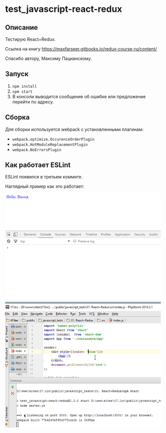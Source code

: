 # test_javascript-react-redux

## Описание

Тестирую React+Redux.

Ссылка на книгу https://maxfarseer.gitbooks.io/redux-course-ru/content/

Спасибо автору, Максиму Пацианскому.

## Запуск

1. `npm install`
2. `npm start`
3. В консоли выводится сообщение об ошибке или предложение перейти по адресу.

## Сборка

Для сборки используется webpack с установленными плагинам:

- `webpack.optimize.OccurenceOrderPlugin`
- `webpack.HotModuleReplacementPlugin`
- `webpack.NoErrorsPlugin`

## Как работает ESLint

ESLint появился в третьем коммите.

Наглядный пример как это работает:

![image](images/003.gif)
